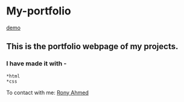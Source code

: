 # My-portfolio
[demo](https://ronyahmed.netlify.app/)

## This is the portfolio webpage of my projects.

### I have made it with -
    *html
    *css

To contact with me: [Rony Ahmed](mailto:moshiourrahmanrony@gmail.com?subject=[Web%20Project]%20Make%20Me%20A%20Website)
